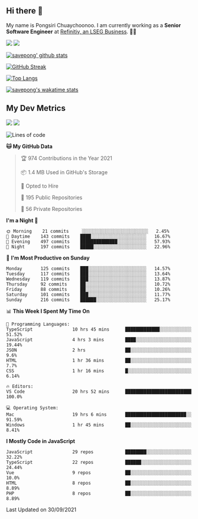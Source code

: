 ## Hi there 👋

My name is Pongsiri Chuaychoonoo. I am currently working as a **Senior Software Engineer** at [Refinitiv, an LSEG Business](https://www.refinitiv.com). 👨‍💻

[<img src="https://img.shields.io/badge/savepong.com-%230077B5.svg?&style=for-the-badge&color=81e6d9" />](https://savepong.com)
[<img src="https://img.shields.io/badge/linkedin-%230077B5.svg?&style=for-the-badge&logo=linkedin&logoColor=white" />](https://www.linkedin.com/in/savepong)

[![savepong' github stats](https://github-readme-stats.vercel.app/api?username=savepong&show_icons=true&count_private=true&theme=gotham&hide_border=true&bg_color=00000000&text_color=768390FF)](https://savepong.com/posts/stats)

[![GitHub Streak](https://github-readme-streak-stats.herokuapp.com?user=savepong&theme=gotham&hide_border=true&background=00000000&dates=768390FF)](https://savepong.com/posts/stats)

[![Top Langs](https://github-readme-stats.vercel.app/api/top-langs/?username=savepong&layout=compact&langs_count=10&theme=gotham&hide_border=true&bg_color=00000000&text_color=768390FF)](https://savepong.com/posts/stats)

[![savepong's wakatime stats](https://github-readme-stats.vercel.app/api/wakatime?username=@savepong&layout=default&theme=gotham&hide_border=true&bg_color=00000000&text_color=768390FF)](https://savepong.com/posts/stats)

## My Dev Metrics

[![](https://komarev.com/ghpvc/?username=savepong&color=blue&label=Profile%20Views)](https://github.com/savepong)
[![](https://img.shields.io/github/followers/savepong?label=GitHub%20Followers)](https://github.com/savepong)

<!--START_SECTION:waka-->
![Lines of code](https://img.shields.io/badge/From%20Hello%20World%20I%27ve%20Written-8.8%20million%20lines%20of%20code-blue)

**🐱 My GitHub Data** 

> 🏆 974 Contributions in the Year 2021
 > 
> 📦 1.4 MB Used in GitHub's Storage 
 > 
> 💼 Opted to Hire
 > 
> 📜 195 Public Repositories 
 > 
> 🔑 56 Private Repositories  
 > 
**I'm a Night 🦉** 

```text
🌞 Morning    21 commits     ░░░░░░░░░░░░░░░░░░░░░░░░░   2.45% 
🌆 Daytime    143 commits    ████░░░░░░░░░░░░░░░░░░░░░   16.67% 
🌃 Evening    497 commits    ██████████████░░░░░░░░░░░   57.93% 
🌙 Night      197 commits    █████░░░░░░░░░░░░░░░░░░░░   22.96%

```
📅 **I'm Most Productive on Sunday** 

```text
Monday       125 commits    ███░░░░░░░░░░░░░░░░░░░░░░   14.57% 
Tuesday      117 commits    ███░░░░░░░░░░░░░░░░░░░░░░   13.64% 
Wednesday    119 commits    ███░░░░░░░░░░░░░░░░░░░░░░   13.87% 
Thursday     92 commits     ██░░░░░░░░░░░░░░░░░░░░░░░   10.72% 
Friday       88 commits     ██░░░░░░░░░░░░░░░░░░░░░░░   10.26% 
Saturday     101 commits    ███░░░░░░░░░░░░░░░░░░░░░░   11.77% 
Sunday       216 commits    ██████░░░░░░░░░░░░░░░░░░░   25.17%

```


📊 **This Week I Spent My Time On** 

```text
💬 Programming Languages: 
TypeScript               10 hrs 45 mins      █████████████░░░░░░░░░░░░   51.52% 
JavaScript               4 hrs 3 mins        ████░░░░░░░░░░░░░░░░░░░░░   19.44% 
JSON                     2 hrs               ██░░░░░░░░░░░░░░░░░░░░░░░   9.6% 
HTML                     1 hr 36 mins        ██░░░░░░░░░░░░░░░░░░░░░░░   7.7% 
CSS                      1 hr 16 mins        █░░░░░░░░░░░░░░░░░░░░░░░░   6.14%

🔥 Editors: 
VS Code                  20 hrs 52 mins      █████████████████████████   100.0%

💻 Operating System: 
Mac                      19 hrs 6 mins       ███████████████████████░░   91.59% 
Windows                  1 hr 45 mins        ██░░░░░░░░░░░░░░░░░░░░░░░   8.41%

```

**I Mostly Code in JavaScript** 

```text
JavaScript               29 repos            ████████░░░░░░░░░░░░░░░░░   32.22% 
TypeScript               22 repos            ██████░░░░░░░░░░░░░░░░░░░   24.44% 
Vue                      9 repos             ██░░░░░░░░░░░░░░░░░░░░░░░   10.0% 
HTML                     8 repos             ██░░░░░░░░░░░░░░░░░░░░░░░   8.89% 
PHP                      8 repos             ██░░░░░░░░░░░░░░░░░░░░░░░   8.89%

```



 Last Updated on 30/09/2021
<!--END_SECTION:waka-->

<!--
**savepong/savepong** is a ✨ _special_ ✨ repository because its `README.md` (this file) appears on your GitHub profile.

Here are some ideas to get you started:

- 🔭 I’m currently working on WebComponents and TypeScript.
- 🌱 I’m currently learning ...
- 👯 I’m looking to collaborate on ...
- 🤔 I’m looking for help with ...
- 💬 Ask me about ...
- 📫 How to reach me: ...
- 😄 Pronouns: ...
- ⚡ Fun fact: ...
-->
